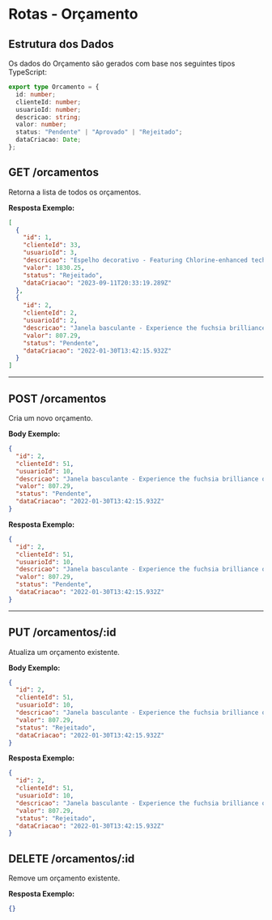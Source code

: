 # Rotas - Orçamento

## Estrutura dos Dados

Os dados do Orçamento são gerados com base nos seguintes tipos TypeScript:

```typescript
export type Orcamento = {
  id: number;
  clienteId: number;
  usuarioId: number;
  descricao: string;
  valor: number;
  status: "Pendente" | "Aprovado" | "Rejeitado";
  dataCriacao: Date;
};
```

## GET /orcamentos

Retorna a lista de todos os orçamentos.

**Resposta Exemplo:**

```json
[
  {
    "id": 1,
    "clienteId": 33,
    "usuarioId": 3,
    "descricao": "Espelho decorativo - Featuring Chlorine-enhanced technology, our Cheese offers unparalleled royal performance",
    "valor": 1830.25,
    "status": "Rejeitado",
    "dataCriacao": "2023-09-11T20:33:19.289Z"
  },
  {
    "id": 2,
    "clienteId": 2,
    "usuarioId": 2,
    "descricao": "Janela basculante - Experience the fuchsia brilliance of our Sausages, perfect for unwelcome environments",
    "valor": 807.29,
    "status": "Pendente",
    "dataCriacao": "2022-01-30T13:42:15.932Z"
  }
]
```

---

## POST /orcamentos

Cria um novo orçamento.

**Body Exemplo:**

```json
{
  "id": 2,
  "clienteId": 51,
  "usuarioId": 10,
  "descricao": "Janela basculante - Experience the fuchsia brilliance of our Sausages, perfect for unwelcome environments",
  "valor": 807.29,
  "status": "Pendente",
  "dataCriacao": "2022-01-30T13:42:15.932Z"
}
```

**Resposta Exemplo:**

```json
{
  "id": 2,
  "clienteId": 51,
  "usuarioId": 10,
  "descricao": "Janela basculante - Experience the fuchsia brilliance of our Sausages, perfect for unwelcome environments",
  "valor": 807.29,
  "status": "Pendente",
  "dataCriacao": "2022-01-30T13:42:15.932Z"
}
```

---

## PUT /orcamentos/\:id

Atualiza um orçamento existente.

**Body Exemplo:**

```json
{
  "id": 2,
  "clienteId": 51,
  "usuarioId": 10,
  "descricao": "Janela basculante - Experience the fuchsia brilliance of our Sausages, perfect for unwelcome environments",
  "valor": 807.29,
  "status": "Rejeitado",
  "dataCriacao": "2022-01-30T13:42:15.932Z"
}
```

**Resposta Exemplo:**

```json
{
  "id": 2,
  "clienteId": 51,
  "usuarioId": 10,
  "descricao": "Janela basculante - Experience the fuchsia brilliance of our Sausages, perfect for unwelcome environments",
  "valor": 807.29,
  "status": "Rejeitado",
  "dataCriacao": "2022-01-30T13:42:15.932Z"
}
```

## DELETE /orcamentos/\:id

Remove um orçamento existente.

**Resposta Exemplo:**

```json
{}
```
